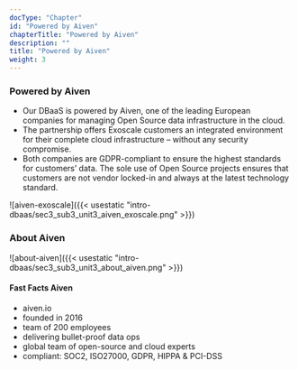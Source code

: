 ```yaml
---
docType: "Chapter"
id: "Powered by Aiven"
chapterTitle: "Powered by Aiven"
description: ""
title: "Powered by Aiven"
weight: 3
---
```


### **Powered by Aiven**

- Our DBaaS is powered by Aiven, one of the leading European companies for managing Open Source data infrastructure in the cloud.
- The partnership offers Exoscale customers an integrated environment for their complete cloud infrastructure – without any security compromise.
- Both companies are GDPR-compliant to ensure the highest standards for customers’ data. The sole use of Open Source projects ensures that customers are not vendor locked-in and always at the latest technology standard.

![aiven-exoscale]({{< usestatic "intro-dbaas/sec3_sub3_unit3_aiven_exoscale.png" >}}) 

### **About Aiven**

![about-aiven]({{< usestatic "intro-dbaas/sec3_sub3_unit3_about_aiven.png" >}}) 

#### **Fast Facts Aiven**

- aiven.io
- founded in 2016
- team of 200 employees
- delivering bullet-proof data ops
- global team of open-source and cloud experts
- compliant: SOC2, ISO27000, GDPR, HIPPA & PCI-DSS